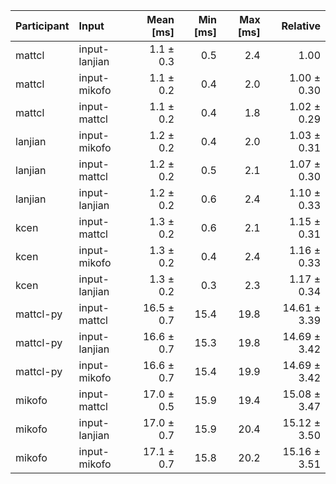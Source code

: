 | Participant | Input | Mean [ms] | Min [ms] | Max [ms] | Relative |
|:---|:---|---:|---:|---:|---:|
| mattcl | input-lanjian | 1.1 ± 0.3 | 0.5 | 2.4 | 1.00 |
| mattcl | input-mikofo | 1.1 ± 0.2 | 0.4 | 2.0 | 1.00 ± 0.30 |
| mattcl | input-mattcl | 1.1 ± 0.2 | 0.4 | 1.8 | 1.02 ± 0.29 |
| lanjian | input-mikofo | 1.2 ± 0.2 | 0.4 | 2.0 | 1.03 ± 0.31 |
| lanjian | input-mattcl | 1.2 ± 0.2 | 0.5 | 2.1 | 1.07 ± 0.30 |
| lanjian | input-lanjian | 1.2 ± 0.2 | 0.6 | 2.4 | 1.10 ± 0.33 |
| kcen | input-mattcl | 1.3 ± 0.2 | 0.6 | 2.1 | 1.15 ± 0.31 |
| kcen | input-mikofo | 1.3 ± 0.2 | 0.4 | 2.4 | 1.16 ± 0.33 |
| kcen | input-lanjian | 1.3 ± 0.2 | 0.3 | 2.3 | 1.17 ± 0.34 |
| mattcl-py | input-mattcl | 16.5 ± 0.7 | 15.4 | 19.8 | 14.61 ± 3.39 |
| mattcl-py | input-lanjian | 16.6 ± 0.7 | 15.3 | 19.8 | 14.69 ± 3.42 |
| mattcl-py | input-mikofo | 16.6 ± 0.7 | 15.4 | 19.9 | 14.69 ± 3.42 |
| mikofo | input-mattcl | 17.0 ± 0.5 | 15.9 | 19.4 | 15.08 ± 3.47 |
| mikofo | input-lanjian | 17.0 ± 0.7 | 15.9 | 20.4 | 15.12 ± 3.50 |
| mikofo | input-mikofo | 17.1 ± 0.7 | 15.8 | 20.2 | 15.16 ± 3.51 |
